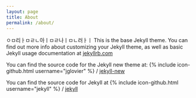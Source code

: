 ```yaml
---
layout: page
title: About
permalink: /about/
---
```


ㅇㅁ리ㅏㅁㄹㄴ아ㅣㅁㄹ나ㅣㅁㄴ러ㅏㅣ
This is the base Jekyll theme. You can find out more info about customizing your Jekyll theme, as well as basic Jekyll usage documentation at [jekyllrb.com](http://jekyllrb.com/)

You can find the source code for the Jekyll new theme at:
{% include icon-github.html username="jglovier" %} /
[jekyll-new](https://github.com/jglovier/jekyll-new)

You can find the source code for Jekyll at
{% include icon-github.html username="jekyll" %} /
[jekyll](https://github.com/jekyll/jekyll)
